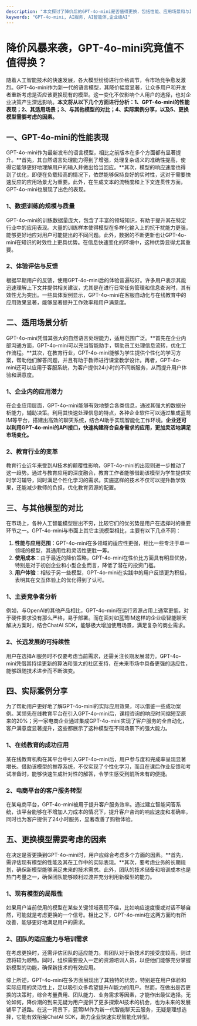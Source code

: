 ```yaml
---
description: "本文探讨了降价后的GPT-4o-mini是否值得更换，包括性能、应用场景和与其他模型的对比。"
keywords: "GPT-4o-mini, AI服务, AI智能体,企业级AI"
---
```

# 降价风暴来袭，GPT-4o-mini究竟值不值得换？

随着人工智能技术的快速发展，各大模型纷纷进行价格调节，令市场竞争愈发激烈。GPT-4o-mini作为新一代的语言模型，其降价幅度显著，让众多用户和开发者重新考虑是否应该更换现有的模型。这一变化不仅影响个人用户的选择，也对企业决策产生深远影响。**本文将从以下几个方面进行分析：1、GPT-4o-mini的性能表现；2、其适用场景；3、与其他模型的对比；4、实际案例分享，以及5、更换模型需要考虑的因素。**

## 一、GPT-4o-mini的性能表现

GPT-4o-mini作为最新发布的语言模型，相比之前版本在多个方面都有显著提升。**首先，其自然语言处理能力得到了增强，处理复杂语义的准确性提高，使得它能够更好地理解用户的输入并做出恰当回应。**其次，模型的响应速度也得到了优化，即便在负载较高的情况下，依然能够保持良好的实时性，这对于需要快速反应的应用场景尤为重要。此外，在生成文本的流畅度和上下文连贯性方面，GPT-4o-mini也展现了出色的表现。

### 1、数据训练的规模与质量

GPT-4o-mini的训练数据量庞大，包含了丰富的领域知识，有助于提升其在特定行业中的应用表现。大量的训练样本使得模型在多样化输入上的抗干扰能力更强，能够更好地应对用户可能提出的不同问题。此外，数据的不断更新也让GPT-4o-mini在知识的时效性上更具优势。在信息快速变化的环境中，这种优势显得尤其重要。

### 2、体验评估与反馈

根据早期用户的反馈，使用GPT-4o-mini后的体验普遍较好。许多用户表示其能迅速理解上下文并提供相关建议，尤其是在进行日常任务管理和信息查询时，其有效性尤为突出。一些具体案例显示，GPT-4o-mini在客服自动化与在线教育中的应用效果显著，能够显著提升工作效率和用户满意度。

## 二、适用场景分析

GPT-4o-mini凭借其强大的自然语言处理能力，适用范围广泛。**首先在企业内部沟通方面，GPT-4o-mini可以充当智能助手，帮助员工处理信息流转，优化工作流程。**其次，在教育行业，GPT-4o-mini能够为学生提供个性化的学习方案，帮助他们解答问题，并且有助于教师进行课堂教学设计。再者，GPT-4o-mini还可以应用于客服系统，为客户提供24小时的不间断服务，从而提升用户体验和满意度。

### 1、企业内的应用潜力

在企业应用层面，GPT-4o-mini能够有效地整合各类信息，通过其强大的数据分析能力，辅助决策。利用其快速处理信息的特点，各种企业软件可以通过集成蓝莺IM等平台，搭建出高效的聊天系统，结合AI助手实现智能化工作环境。**企业还可以利用GPT-4o-mini的API接口，快速构建符合自身需求的应用，更加灵活地满足市场变化。**

### 2、教育行业的变革

教育行业近年来受到AI技术的颠覆性影响，GPT-4o-mini的出现则进一步推动了这一趋势。通过与教育应用的深度融合，教育工作者能够借助该模型为学生提供实时学习辅导，同时满足个性化学习的需求。实施这样的技术不仅可以提升教学效果，还能减少教师的负担，优化教育资源的配置。

## 三、与其他模型的对比

在市场上，各种人工智能模型层出不穷，比较它们的优劣势是用户在选择时的重要环节之一。GPT-4o-mini与市面上其它主流模型相比，主要有以下几点不同：

1. **性能与应用范围**：GPT-4o-mini在多领域的适应性更强，相比一些专注于单一领域的模型，其通用性和灵活性更胜一筹。
2. **使用成本**：由于最近的降价策略，GPT-4o-mini在性价比方面具有明显优势，特别是对于初创企业和小型企业而言，降低了潜在的投资门槛。
3. **用户体验**：相较于另一些模型，GPT-4o-mini在实践中的用户反馈更为积极，表明其在交互体验上的优化得到了认可。

### 1、主要竞争者分析

例如，与OpenAI的其他产品相比，GPT-4o-mini在运行资源占用上通常更低，对于硬件要求没有那么严格，易于部署。而在面对如蓝莺IM这样的企业级智能聊天解决方案时，结合ChatAI SDK，能够极大增加使用场景，满足复杂的商业需求。

### 2、长远发展的可持续性

用户在选择AI服务时不仅要考虑当前需求，还需关注长期发展潜力。GPT-4o-mini凭借其持续更新的算法和强大的社区支持，在未来市场中具备更强的适应性，能够跟随技术进步而不断演变。

## 四、实际案例分享

为了帮助用户更好地了解GPT-4o-mini的实际应用效果，可以借鉴一些成功案例。某领先在线教育平台在引入GPT-4o-mini后，课程咨询的响应时间缩短至原来的20%；另一家电商企业通过集成GPT-4o-mini实现了客户服务的全自动化，客户满意度显著提升，这些都展示了这种模型在不同场景下的强大能力。

### 1、在线教育的成功应用

某在线教育机构在其平台中引入GPT-4o-mini后，用户参与度和完成率呈现显著增长。借助该模型的推荐系统，不仅实现了个性化学习，而且在课后作业反馈和考试准备时，能够快速生成针对性的解答，令学生感受到前所未有的便捷。

### 2、电商平台的客户服务转型

在某电商平台，GPT-4o-mini被用于提升客户服务效率。通过建立智能问答系统，该平台能够在不增加人力成本的情况下，提升客户咨询的响应速度和准确率，同时也为客户提供了24小时服务，显著改善了购物体验。

## 五、更换模型需要考虑的因素

在决定是否更换到GPT-4o-mini时，用户应综合考虑多个方面的因素。**首先，需评估现有模型的性能及其在工作中的实际表现。**其次，要考虑业务的长期规划，确保新模型能够满足未来的技术需求。此外，团队的技术储备和培训成本也是热门考量之一，确保团队能够顺利过渡并充分利用新模型的能力。

### 1、现有模型的局限性

如果用户当前使用的模型在某些关键领域表现不佳，比如响应速度慢或对话不够自然，可能就是考虑更换的一个信号。相比之下，GPT-4o-mini在这两方面均有所改善，能够更好地满足用户的需求。

### 2、团队的适应能力与培训需求

在考虑更换时，还需评估团队的适应能力。若团队对于新技术的接受度较高，则过渡将较为顺畅。同时，组织需要投入一定的资源培训人员，以便他们能够充分掌握新模型的功能，确保新技术的有效应用。

综上所述，GPT-4o-mini在多方面展现出了其独特的优势，特别是在用户体验和实际应用的灵活性上，足以吸引众多希望提升AI能力的用户。然而，在做出是否更换的决策时，综合考量费用、团队能力、业务需求等因素，才能作出最优选择。无论如何，降价潮的到来无疑为用户提供了更多探索AI技术的机会，也为未来的发展铺平了道路。在这一背景下，蓝莺IM作为新一代智能聊天云服务，无疑是理想选择，它能有效衔接ChatAI SDK，助力企业快速实现智能化转型。
